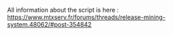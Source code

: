 
All information about the script is here : https://www.mtxserv.fr/forums/threads/release-mining-system.48062/#post-354842
